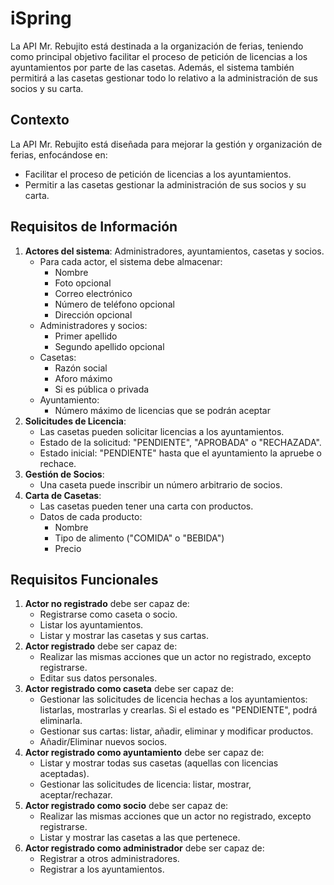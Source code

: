 # iSpring

La API Mr. Rebujito está destinada a la organización de ferias, teniendo como principal objetivo facilitar el proceso de petición de licencias a los ayuntamientos por parte de las casetas. Además, el sistema también permitirá a las casetas gestionar todo lo relativo a la administración de sus socios y su carta.

## Contexto

La API Mr. Rebujito está diseñada para mejorar la gestión y organización de ferias, enfocándose en:

- Facilitar el proceso de petición de licencias a los ayuntamientos.
- Permitir a las casetas gestionar la administración de sus socios y su carta.

## Requisitos de Información

1. **Actores del sistema**: Administradores, ayuntamientos, casetas y socios.
    - Para cada actor, el sistema debe almacenar:
      - Nombre
      - Foto opcional
      - Correo electrónico
      - Número de teléfono opcional
      - Dirección opcional
    - Administradores y socios:
      - Primer apellido
      - Segundo apellido opcional
    - Casetas:
      - Razón social
      - Aforo máximo
      - Si es pública o privada
    - Ayuntamiento:
      - Número máximo de licencias que se podrán aceptar
2. **Solicitudes de Licencia**:
    - Las casetas pueden solicitar licencias a los ayuntamientos.
    - Estado de la solicitud: "PENDIENTE", "APROBADA" o "RECHAZADA".
    - Estado inicial: "PENDIENTE" hasta que el ayuntamiento la apruebe o rechace.
3. **Gestión de Socios**:
    - Una caseta puede inscribir un número arbitrario de socios.
4. **Carta de Casetas**:
    - Las casetas pueden tener una carta con productos.
    - Datos de cada producto:
      - Nombre
      - Tipo de alimento ("COMIDA" o "BEBIDA")
      - Precio

## Requisitos Funcionales

1. **Actor no registrado** debe ser capaz de:
    - Registrarse como caseta o socio.
    - Listar los ayuntamientos.
    - Listar y mostrar las casetas y sus cartas.
2. **Actor registrado** debe ser capaz de:
    - Realizar las mismas acciones que un actor no registrado, excepto registrarse.
    - Editar sus datos personales.
3. **Actor registrado como caseta** debe ser capaz de:
    - Gestionar las solicitudes de licencia hechas a los ayuntamientos: listarlas, mostrarlas y crearlas. Si el estado es "PENDIENTE", podrá eliminarla.
    - Gestionar sus cartas: listar, añadir, eliminar y modificar productos.
    - Añadir/Eliminar nuevos socios.
4. **Actor registrado como ayuntamiento** debe ser capaz de:
    - Listar y mostrar todas sus casetas (aquellas con licencias aceptadas).
    - Gestionar las solicitudes de licencia: listar, mostrar, aceptar/rechazar.
5. **Actor registrado como socio** debe ser capaz de:
    - Realizar las mismas acciones que un actor no registrado, excepto registrarse.
    - Listar y mostrar las casetas a las que pertenece.
6. **Actor registrado como administrador** debe ser capaz de:
    - Registrar a otros administradores.
    - Registrar a los ayuntamientos.